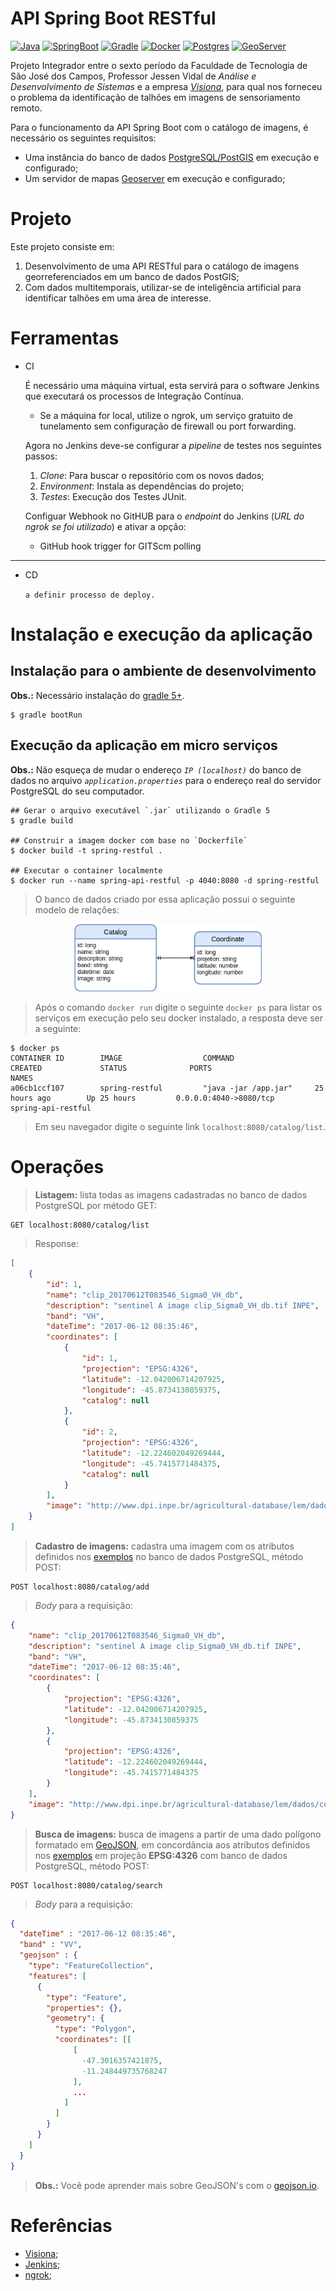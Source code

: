 # API Spring Boot RESTful

[![Java](https://img.shields.io/badge/java-8-green)](https://www.java.com/)
[![SpringBoot](https://img.shields.io/badge/spring-latest-green)](https://spring.io/)
[![Gradle](https://img.shields.io/badge/gradle-5+-green)](https://gradle.org/)
[![Docker](https://img.shields.io/badge/docker-latest-green)](https://www.docker.com/)
[![Postgres](https://img.shields.io/badge/postgres-latest-green)](https://www.postgresql.org/)
[![GeoServer](https://img.shields.io/badge/geoserver-latest-green)](http://geoserver.org/)

Projeto Integrador entre o sexto período da Faculdade de Tecnologia de São José dos Campos, Professor Jessen Vidal de *Análise e Desenvolvimento de Sistemas* e a empresa [*Visiona*](http://www.visionaespacial.com.br/), para qual nos forneceu o problema da identificação de talhões em imagens de sensoriamento remoto.

Para o funcionamento da API Spring Boot com o catálogo de imagens, é necessário os seguintes requisitos:

- Uma instância do banco de dados [PostgreSQL/PostGIS](./db) em execução e configurado;
- Um servidor de mapas [Geoserver](./geoserver) em execução e configurado;

# Projeto

Este projeto consiste em:

1. Desenvolvimento de uma API RESTful para o catálogo de imagens georreferenciados em um banco de dados PostGIS;
2. Com dados multitemporais, utilizar-se de inteligência artificial para identificar talhões em uma área de interesse.

# Ferramentas

- CI

    É necessário uma máquina virtual, esta servirá para o software Jenkins que executará os processos de Integração Contínua.

    * Se a máquina for local, utilize o ngrok, um serviço gratuito de tunelamento sem configuração de firewall ou port forwarding.

    Agora no Jenkins deve-se configurar a *pipeline* de testes nos seguintes passos:

    1. *Clone*: Para buscar o repositório com os novos dados;
    2. *Environment*: Instala as dependências do projeto;
    3. *Testes*: Execução dos Testes JUnit.

    Configuar Webhook no GitHUB para o *endpoint* do Jenkins (*URL do ngrok se foi utilizado*) e ativar a opção:
    * GitHub hook trigger for GITScm polling

---

- CD

    `a definir processo de deploy.`

# Instalação e execução da aplicação

## Instalação para o ambiente de desenvolvimento
**Obs.:** Necessário instalação do [gradle 5+](https://gradle.org/).
```
$ gradle bootRun
```

## Execução da aplicação em micro serviços
**Obs.:** Não esqueça de mudar o endereço *`IP (localhost)`* do banco de dados no arquivo *`application.properties`* para o endereço real do servidor PostgreSQL do seu computador.
```
## Gerar o arquivo executável `.jar` utilizando o Gradle 5
$ gradle build

## Construir a imagem docker com base no `Dockerfile`
$ docker build -t spring-restful .

## Executar o container localmente
$ docker run --name spring-api-restful -p 4040:8080 -d spring-restful
```

> O banco de dados criado por essa aplicação possui o seguinte modelo de relações:

<p align = "center">
  <img width = "300px" src = "../assets/db-model.png">
</p>

> Após o comando `docker run` digite o seguinte `docker ps` para listar os serviços  em execução pelo seu docker instalado, a resposta deve ser a seguinte:

~~~shell
$ docker ps
CONTAINER ID        IMAGE                  COMMAND                  CREATED             STATUS              PORTS                            NAMES
a06cb1ccf107        spring-restful         "java -jar /app.jar"     25 hours ago        Up 25 hours         0.0.0.0:4040->8080/tcp           spring-api-restful
~~~

> Em seu navegador digite o seguinte link `localhost:8080/catalog/list`.

# Operações

> **Listagem:** lista todas as imagens cadastradas no banco de dados PostgreSQL por método GET:

```
GET localhost:8080/catalog/list
```

> Response:

~~~json
[
    {
        "id": 1,
        "name": "clip_20170612T083546_Sigma0_VH_db",
        "description": "sentinel A image clip_Sigma0_VH_db.tif INPE",
        "band": "VH",
        "dateTime": "2017-06-12 08:35:46",
        "coordinates": [
            {
                "id": 1,
                "projection": "EPSG:4326",
                "latitude": -12.042006714207925,
                "longitude": -45.8734130859375,
                "catalog": null
            },
            {
                "id": 2,
                "projection": "EPSG:4326",
                "latitude": -12.224602049269444,
                "longitude": -45.7415771484375,
                "catalog": null
            }
        ],
        "image": "http://www.dpi.inpe.br/agricultural-database/lem/dados/cenas/Sentinel1/20170612_S1A/clip_20170612T083546_Sigma0_VH_db.tif"
    }
]
~~~

> **Cadastro de imagens:** cadastra uma imagem com os atributos definidos nos [exemplos](./docs/examples) no banco de dados PostgreSQL, método POST:

```
POST localhost:8080/catalog/add
```

> _Body_ para a requisição:

~~~json
{
    "name": "clip_20170612T083546_Sigma0_VH_db",
    "description": "sentinel A image clip_Sigma0_VH_db.tif INPE",
    "band": "VH",
    "dateTime": "2017-06-12 08:35:46",
    "coordinates": [
        {
            "projection": "EPSG:4326",
            "latitude": -12.042006714207925,
            "longitude": -45.8734130859375
        },
        {
            "projection": "EPSG:4326",
            "latitude": -12.224602049269444,
            "longitude": -45.7415771484375
        }
	],
    "image": "http://www.dpi.inpe.br/agricultural-database/lem/dados/cenas/Sentinel1/20170612_S1A/clip_20170612T083546_Sigma0_VH_db.tif"
}
~~~

> **Busca de imagens:** busca de imagens a partir de uma dado polígono formatado em [GeoJSON](https://geojson.org/), em concordãncia aos atributos definidos nos [exemplos](./docs/examples) em projeção **EPSG:4326** com banco de dados PostgreSQL,  método POST:

```
POST localhost:8080/catalog/search
```

> _Body_ para a requisição:

~~~json
{
  "dateTime" : "2017-06-12 08:35:46",
  "band" : "VV",
  "geojson" : {
    "type": "FeatureCollection",
    "features": [
      {
        "type": "Feature",
        "properties": {},
        "geometry": {
          "type": "Polygon",
          "coordinates": [[
              [
                -47.3016357421875,
                -11.248449735768247
              ],
              ...
            ]
          ]
        }
      }
    ]
  }
}
~~~

> **Obs.:** Você pode aprender mais sobre GeoJSON's com o [geojson.io](https://geojson.io/).

# Referências
 - [Visiona](http://www.visionaespacial.com.br/);
 - [Jenkins](https://jenkins.io/);
 - [ngrok](https://ngrok.com/);